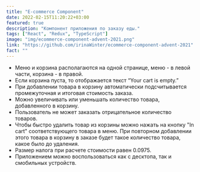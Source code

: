 ```yaml
---
title: "E-commerce Component"
date: 2022-02-15T11:20:22+03:00
featured: true
description: "Компонент приложения по заказу еды."
tags: ["React", "Redux", "TypeScript"]
image: "img/ecommerce-component-advent-2021.png"
link: "https://github.com/irinaWinter/ecommerce-component-advent-2021"
fact: ""
---
```


- Меню и корзина располагаются на одной странице, меню - в левой части, корзина - в правой.
- Если корзина пуста, то отображается текст “Your cart is empty.”
- При добавлении товара в корзину автоматически подсчитывается промежуточная и итоговая стоимость заказа.
- Можно увеличивать или уменьшать количество товара, добавленного в корзину.
- Пользователь не может заказать отрицательное количество товаров.
- Чтобы быстро удалить товар из корзины можно нажать на кнопку "In cart" соответствующего товара в меню. При повторном добавлении этого товара в корзину в заказе будет такое количество товара, какое было до удаления.
- Размер налога при расчете стоимости равен 0.0975.
- Приложением можно воспользоваться как с десктопа, так и смобильных устройств.
